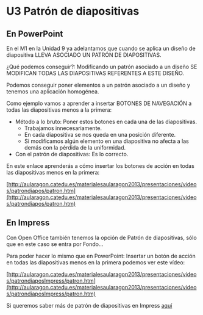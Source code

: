 # U3 Patrón de diapositivas

## En PowerPoint

En el M1 en la Unidad 9 ya adelantamos que cuando se aplica un diseño de diapositiva LLEVA ASOCIADO UN PATRÓN DE DIAPOSITIVAS.

¿Qué podemos conseguir?: Modificando un patrón asociado a un diseño SE MODIFICAN TODAS LAS DIAPOSITIVAS REFERENTES A ESTE DISEÑO.

Podemos conseguir poner elementos a un patrón asociado a un diseño y tenemos una aplicación homogénea.

Como ejemplo vamos a aprender a insertar BOTONES DE NAVEGACIÓN a todas las diapositivas menos a la primera:

*   Método a lo bruto: Poner estos botones en cada una de las diapositivas.
    *   Trabajamos innecesariamente.
    *   En cada diapositiva se nos queda en una posición diferente.
    *   Si modificamos algún elemento en una diapositiva no afecta a las demás con la pérdida de la uniformidad.
*   Con el patrón de diapositivas: Es lo correcto.

En este enlace aprenderás a cómo insertar los botones de acción en todas las diapositivas menos en la primera:

[http://aularagon.catedu.es/materialesaularagon2013/presentaciones/videos/patrondiapos/patron.htm](http://aularagon.catedu.es/materialesaularagon2013/presentaciones/videos/patrondiapos/patron.htm)

## En Impress

Con Open Office también tenemos la opción de Patrón de diapositivas, sólo que en este caso se entra por Fondo... 

Para poder hacer lo mismo que en PowerPoint: Insertar un botón de acción en todas las diapositivas menos en la primera podemos ver este vídeo:

[http://aularagon.catedu.es/materialesaularagon2013/presentaciones/videos/patrondiaposImpress/patron.htm](http://aularagon.catedu.es/materialesaularagon2013/presentaciones/videos/patrondiaposImpress/patron.htm)

Si queremos saber más de patrón de diapositivas en Impress [aquí](http://www.ite.educacion.es/formacion/materiales/33/cd/Temas/Tema14/ConTem14_7_2_2.htm)

